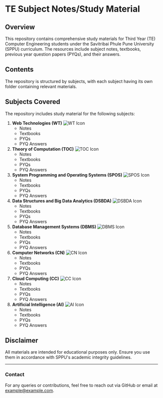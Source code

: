 # TE Subject Notes/Study Material

## Overview
This repository contains comprehensive study materials for Third Year (TE) Computer Engineering students under the Savitribai Phule Pune University (SPPU) curriculum. The resources include subject notes, textbooks, previous year question papers (PYQs), and their answers.

## Contents
The repository is structured by subjects, with each subject having its own folder containing relevant materials.

## Subjects Covered
The repository includes study material for the following subjects:

1. **Web Technologies (WT)** ![WT Icon](https://img.icons8.com/ios/452/html-5.png)
   - Notes  
   - Textbooks  
   - PYQs  
   - PYQ Answers 
2. **Theory of Computation (TOC)** ![TOC Icon](https://img.icons8.com/ios/452/code.png)
   - Notes  
   - Textbooks  
   - PYQs  
   - PYQ Answers 
3. **System Programming and Operating Systems (SPOS)** ![SPOS Icon](https://img.icons8.com/ios/452/computer.png)
   - Notes  
   - Textbooks  
   - PYQs  
   - PYQ Answers 
4. **Data Structures and Big Data Analytics (DSBDA)** ![DSBDA Icon](https://img.icons8.com/ios/452/data-sheet.png)
   - Notes  
   - Textbooks  
   - PYQs  
   - PYQ Answers 
5. **Database Management Systems (DBMS)** ![DBMS Icon](https://img.icons8.com/ios/452/database.png)
   - Notes  
   - Textbooks  
   - PYQs  
   - PYQ Answers 
6. **Computer Networks (CN)** ![CN Icon](https://img.icons8.com/ios/452/network.png)
   - Notes  
   - Textbooks  
   - PYQs  
   - PYQ Answers 
7. **Cloud Computing (CC)** ![CC Icon](https://img.icons8.com/ios/452/cloud.png)
   - Notes  
   - Textbooks  
   - PYQs  
   - PYQ Answers 
8. **Artificial Intelligence (AI)** ![AI Icon](https://img.icons8.com/ios/452/artificial-intelligence.png)
   - Notes  
   - Textbooks  
   - PYQs  
   - PYQ Answers   


## Disclaimer
All materials are intended for educational purposes only. Ensure you use them in accordance with SPPU's academic integrity guidelines.



---

### Contact
For any queries or contributions, feel free to reach out via GitHub or email at example@example.com.

